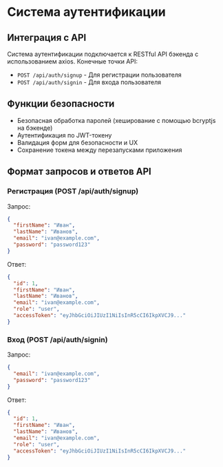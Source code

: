 # Система аутентификации

## Интеграция с API

Система аутентификации подключается к RESTful API бэкенда с использованием axios. Конечные точки API:

- `POST /api/auth/signup` - Для регистрации пользователя
- `POST /api/auth/signin` - Для входа пользователя

## Функции безопасности

- Безопасная обработка паролей (хеширование с помощью bcryptjs на бэкенде)
- Аутентификация по JWT-токену
- Валидация форм для безопасности и UX
- Сохранение токена между перезапусками приложения

## Формат запросов и ответов API

### Регистрация (POST /api/auth/signup)

Запрос:

```json
{
  "firstName": "Иван",
  "lastName": "Иванов",
  "email": "ivan@example.com",
  "password": "password123"
}
```

Ответ:

```json
{
  "id": 1,
  "firstName": "Иван",
  "lastName": "Иванов",
  "email": "ivan@example.com",
  "role": "user",
  "accessToken": "eyJhbGciOiJIUzI1NiIsInR5cCI6IkpXVCJ9..."
}
```

### Вход (POST /api/auth/signin)

Запрос:

```json
{
  "email": "ivan@example.com",
  "password": "password123"
}
```

Ответ:

```json
{
  "id": 1,
  "firstName": "Иван",
  "lastName": "Иванов",
  "email": "ivan@example.com",
  "role": "user",
  "accessToken": "eyJhbGciOiJIUzI1NiIsInR5cCI6IkpXVCJ9..."
}
```
